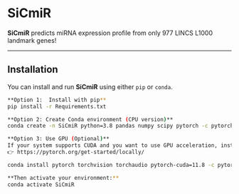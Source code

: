 # SiCmiR
**SiCmiR** predicts miRNA expression profile from only 977 LINCS L1000 landmark genes!

---
## Installation
You can install and run **SiCmiR** using either `pip` or `conda`.

```bash
**Option 1:  Install with pip**
pip install -r Requirements.txt

**Option 2: Create Conda environment (CPU version)**
conda create -n SiCmiR python=3.8 pandas numpy scipy pytorch -c pytorch -y

**Option 3: Use GPU (Optional)**
If your system supports CUDA and you want to use GPU acceleration, install PyTorch with the appropriate CUDA version. Visit:
👉 https://pytorch.org/get-started/locally/

conda install pytorch torchvision torchaudio pytorch-cuda=11.8 -c pytorch -c nvidia

**Then activate your environment:**
conda activate SiCmiR
